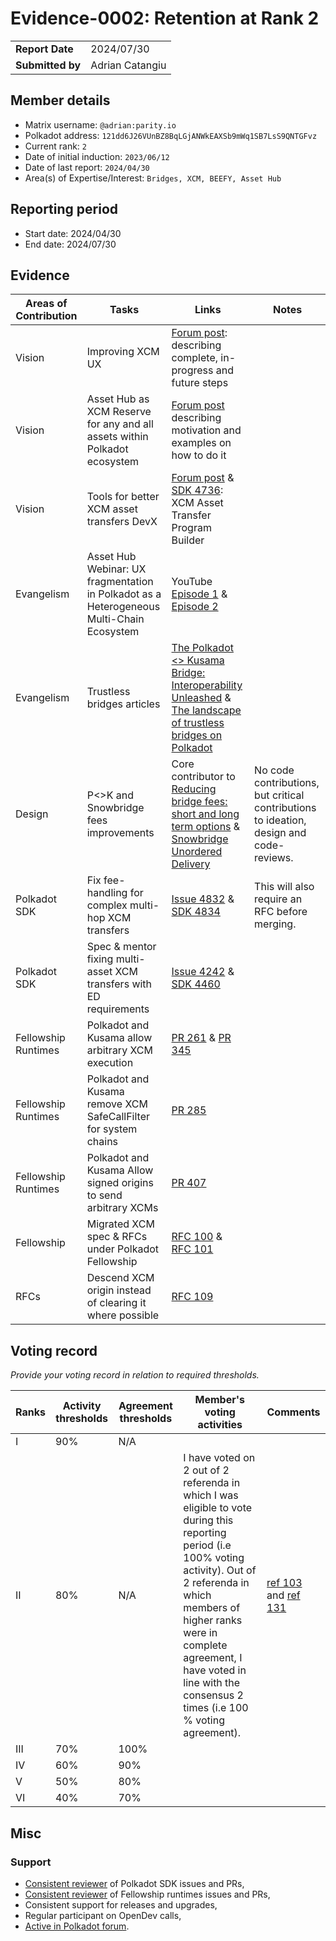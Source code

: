 # Evidence-0002: Retention at Rank 2

|                 |                                                                                             |
| --------------- | ------------------------------------------------------------------------------------------- |
| **Report Date** | 2024/07/30                                                             |
| **Submitted by**| Adrian Catangiu                                                                             |


## Member details

- Matrix username: `@adrian:parity.io`
- Polkadot address: `121dd6J26VUnBZ8BqLGjANWkEAXSb9mWq1SB7LsS9QNTGFvz`
- Current rank: `2`
- Date of initial induction: `2023/06/12`
- Date of last report: `2024/04/30`
- Area(s) of Expertise/Interest: `Bridges, XCM, BEEFY, Asset Hub`


## Reporting period

- Start date: 2024/04/30
- End date: 2024/07/30


## Evidence

|  Areas of Contribution | Tasks  | Links   |Notes   |
|---|---|---|---|
|Vision   | Improving XCM UX | [Forum post](https://forum.polkadot.network/t/xcm-user-and-developer-experience-improvements/4511/21): describing complete, in-progress and future steps |  |
|Vision   | Asset Hub as XCM Reserve for any and all assets within Polkadot ecosystem | [Forum post](https://forum.polkadot.network/t/managing-sas-on-multiple-reserve-chains-for-same-asset/7538/7) describing motivation and examples on how to do it |  |
|Vision   | Tools for better XCM asset transfers DevX  | [Forum post](https://forum.polkadot.network/t/rfc-xcm-asset-transfer-program-builder/8528) & [SDK 4736](https://github.com/paritytech/polkadot-sdk/issues/4736): XCM Asset Transfer Program Builder |  |
|Evangelism   | Asset Hub Webinar: UX fragmentation in Polkadot as a Heterogeneous Multi-Chain Ecosystem  | YouTube [Episode 1](https://www.youtube.com/watch?v=fdkIMEm-GYk) & [Episode 2](https://www.youtube.com/watch?v=JFjVT4vj7cw) |  |
|Evangelism   | Trustless bridges articles | [The Polkadot <> Kusama Bridge: Interoperability Unleashed](https://www.parity.io/blog/trustless-interoperability) & [The landscape of trustless bridges on Polkadot](https://polkadot.network/blog/the-landscape-of-trustless-bridges-on-polkadot) |  |
|Design   | P<>K and Snowbridge fees improvements  | Core contributor to [Reducing bridge fees: short and long term options](https://github.com/paritytech/parity-bridges-common/issues/2871) & [Snowbridge Unordered Delivery](https://docs.snowbridge.network/~/changes/HBJiUn5s4cV0iP3g68Sk/other/snowbridge-v2/unordered-delivery) | No code contributions, but critical contributions to ideation, design and code-reviews. |
|Polkadot SDK   | Fix fee-handling for complex multi-hop XCM transfers | [Issue 4832](https://github.com/paritytech/polkadot-sdk/issues/4832) & [SDK 4834](https://github.com/paritytech/polkadot-sdk/pull/4834)  | This will also require an RFC before merging. |
|Polkadot SDK   | Spec & mentor fixing multi-asset XCM transfers with ED requirements | [Issue 4242](https://github.com/paritytech/polkadot-sdk/issues/4242) & [SDK 4460](https://github.com/paritytech/polkadot-sdk/pull/4460)  |  |
| Fellowship Runtimes | Polkadot and Kusama allow arbitrary XCM execution | [PR 261](https://github.com/polkadot-fellows/runtimes/pull/261) & [PR 345](https://github.com/polkadot-fellows/runtimes/pull/345) |   |
| Fellowship Runtimes | Polkadot and Kusama remove XCM SafeCallFilter for system chains | [PR 285](https://github.com/polkadot-fellows/runtimes/pull/285) |   |
| Fellowship Runtimes | Polkadot and Kusama Allow signed origins to send arbitrary XCMs | [PR 407](https://github.com/polkadot-fellows/runtimes/pull/407) |   |
| Fellowship | Migrated XCM spec & RFCs under Polkadot Fellowship | [RFC 100](https://github.com/polkadot-fellows/RFCs/pull/100) & [RFC 101](https://github.com/polkadot-fellows/RFCs/pull/101) |   |
| RFCs | Descend XCM origin instead of clearing it where possible | [RFC 109](https://github.com/polkadot-fellows/RFCs/pull/109) |   |


## Voting record
*Provide your voting record in relation to required thresholds.* 

|  Ranks | Activity thresholds | Agreement thresholds | Member's voting activities | Comments |
|---|---|---|---|---|
|I  |90%   |N/A   |   |  |
|II |80%   |N/A   | I have voted on 2 out of 2 referenda in which I was eligible to vote during this reporting period (i.e 100% voting activity). Out of 2 referenda in which members of higher ranks were in complete agreement, I have voted in line with the consensus 2 times (i.e 100 % voting agreement). | [ref 103](https://collectives.subsquare.io/fellowship/referenda/103) and [ref 131](https://collectives.subsquare.io/fellowship/referenda/131) |
|III|70%   |100%  |   |  |
|IV |60%   |90%   |   |  |
|V  |50%   |80%   |   |  |
|VI |40%   |70%   |   |  |

## Misc

### Support
- [Consistent reviewer](https://github.com/paritytech/polkadot-sdk/pulls?q=is%3Apr+reviewed-by%3Aacatangiu+created%3A2024-04-30..2024-07-30+) of Polkadot SDK issues and PRs,
- [Consistent reviewer](https://github.com/polkadot-fellows/runtimes/pulls?q=is%3Apr++reviewed-by%3Aacatangiu+created%3A2024-04-30..2024-07-30) of Fellowship runtimes issues and PRs,
- Consistent support for releases and upgrades,
- Regular participant on OpenDev calls,
- [Active in Polkadot forum](https://forum.polkadot.network/u/acatangiu/activity).

